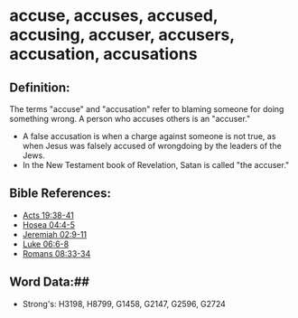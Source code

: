 # accuse, accuses, accused, accusing, accuser, accusers, accusation, accusations #

## Definition: ##

The terms "accuse" and "accusation" refer to blaming someone for doing something wrong. A person who accuses others is an "accuser."

* A false accusation is when a charge against someone is not true, as when Jesus was falsely accused of wrongdoing by the leaders of the Jews.
* In the New Testament book of Revelation, Satan is called "the accuser."

## Bible References: ##

* [Acts 19:38-41](rc://en/tn/help/act/19/38)
* [Hosea 04:4-5](rc://en/tn/help/hos/04/04)
* [Jeremiah 02:9-11](rc://en/tn/help/jer/02/09)
* [Luke 06:6-8](rc://en/tn/help/luk/06/06)
* [Romans 08:33-34](rc://en/tn/help/rom/08/33)

## Word Data:##

* Strong's: H3198, H8799, G1458, G2147, G2596, G2724
